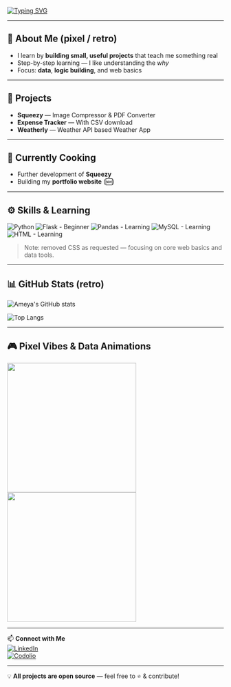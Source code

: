 <!-- Typing Intro (pixel font) -->
[![Typing SVG](https://readme-typing-svg.herokuapp.com?font=Press+Start+2P&pause=800&color=00F7FF&center=true&vCenter=true&width=700&lines=Hi%2C+I'm+Ameya+Kulkarni;I+learn+by+building+real+projects;Python+%7C+Data+Science+%7C+Flask+%28Beginner%29)](https://git.io/typing-svg)

---

## 🧠 About Me (pixel / retro)
- I learn by **building small, useful projects** that teach me something real  
- Step-by-step learning — I like understanding the *why*  
- Focus: **data**, **logic building**, and web basics

---

## 🚀 Projects
- **Squeezy** — Image Compressor & PDF Converter  
- **Expense Tracker** — With CSV download  
- **Weatherly** — Weather API based Weather App

---

## 🍳 Currently Cooking
- Further development of **Squeezy**  
- Building my **portfolio website** (🆕)

---

## ⚙️ Skills & Learning
![Python](https://img.shields.io/badge/Python-3776AB?style=for-the-badge&logo=python&logoColor=white)
![Flask - Beginner](https://img.shields.io/badge/Flask-Beginner-000000?style=for-the-badge&logo=flask&logoColor=white)
![Pandas - Learning](https://img.shields.io/badge/Pandas-Learning-150458?style=for-the-badge&logo=pandas&logoColor=white)
![MySQL - Learning](https://img.shields.io/badge/MySQL-Learning-4479A1?style=for-the-badge&logo=mysql&logoColor=white)
![HTML - Learning](https://img.shields.io/badge/HTML-Learning-E34F26?style=for-the-badge&logo=html5&logoColor=white)

> Note: removed CSS as requested — focusing on core web basics and data tools.

---

## 📊 GitHub Stats (retro)
![Ameya's GitHub stats](https://github-readme-stats.vercel.app/api?username=Ameya-Kulkarni&show_icons=true&theme=tokyonight&hide_border=true)

![Top Langs](https://github-readme-stats.vercel.app/api/top-langs/?username=Ameya-Kulkarni&layout=compact&theme=tokyonight&hide_border=true)

---

## 🎮 Pixel Vibes & Data Animations
<img src="https://media.giphy.com/media/26AHONQ79FdWZhAI0/giphy.gif" width="300" />  
<img src="https://media.giphy.com/media/RbDKaczqWovIugyJmW/giphy.gif" width="300" />

---

📫 **Connect with Me**  
[![LinkedIn](https://img.shields.io/badge/LinkedIn-0A66C2?style=for-the-badge&logo=linkedin&logoColor=white)](https://www.linkedin.com/in/ameya-kulkarni-a31b74246)  
[![Codolio](https://img.shields.io/badge/Codolio-FF5722?style=for-the-badge)](https://codolio.com/profile/Ameya%20Kulkarni)

---

💡 **All projects are open source** — feel free to ⭐ & contribute!
